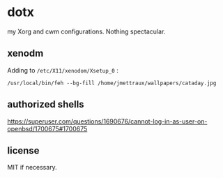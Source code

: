 
# dotx

my Xorg and cwm configurations. Nothing spectacular.


## xenodm

Adding to `/etc/X11/xenodom/Xsetup_0` :
```
/usr/local/bin/feh --bg-fill /home/jmettraux/wallpapers/cataday.jpg
```

## authorized shells

https://superuser.com/questions/1690676/cannot-log-in-as-user-on-openbsd/1700675#1700675

## license

MIT if necessary.

